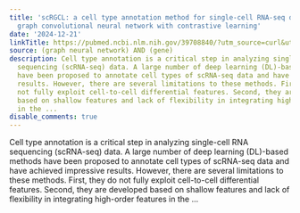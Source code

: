 ```yaml
---
title: 'scRGCL: a cell type annotation method for single-cell RNA-seq data using residual
  graph convolutional neural network with contrastive learning'
date: '2024-12-21'
linkTitle: https://pubmed.ncbi.nlm.nih.gov/39708840/?utm_source=curl&utm_medium=rss&utm_campaign=pubmed-2&utm_content=1x5bM_TNL8gjogAcnslpo2s2PbDe-61JVM2h9yowOYSiZ7Dkrt&fc=20220919211934&ff=20241222170837&v=2.18.0.post9+e462414
source: (graph neural network) AND (gene)
description: Cell type annotation is a critical step in analyzing single-cell RNA
  sequencing (scRNA-seq) data. A large number of deep learning (DL)-based methods
  have been proposed to annotate cell types of scRNA-seq data and have achieved impressive
  results. However, there are several limitations to these methods. First, they do
  not fully exploit cell-to-cell differential features. Second, they are developed
  based on shallow features and lack of flexibility in integrating high-order features
  in the ...
disable_comments: true
---
```

Cell type annotation is a critical step in analyzing single-cell RNA sequencing (scRNA-seq) data. A large number of deep learning (DL)-based methods have been proposed to annotate cell types of scRNA-seq data and have achieved impressive results. However, there are several limitations to these methods. First, they do not fully exploit cell-to-cell differential features. Second, they are developed based on shallow features and lack of flexibility in integrating high-order features in the ...